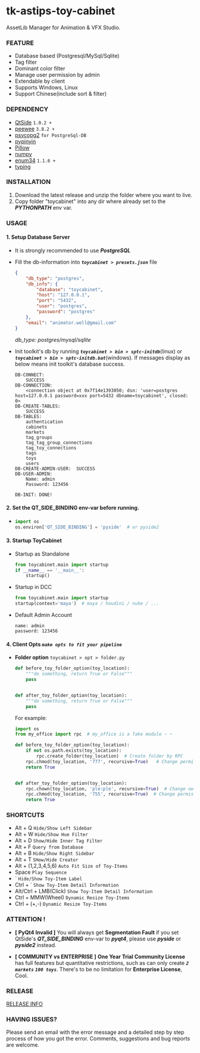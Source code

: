 # tk-astips-toy-cabinet
AssetLib Manager for Animation & VFX Studio.


### FEATURE
* Database based (Postgresql/MySql/Sqlite)
* Tag filter
* Dominant color filter
* Manage user permission by admin
* Extendable by client
* Supports Windows, Linux
* Support Chinese(include sort & filter)


### DEPENDENCY
* [QtSide](https://github.com/astips/QtSide) `1.0.2 +`
* [peewee](https://github.com/coleifer/peewee) `3.8.2 +`
* [psycopg2](https://github.com/psycopg/psycopg2) `for PostgreSql-DB`
* [pypinyin](https://github.com/mozillazg/python-pinyin)
* [Pillow](https://github.com/python-pillow/Pillow)
* [numpy](https://github.com/numpy/numpy)
* [enum34](https://pypi.org/project/enum34) `1.1.6 +`
* [typing](https://github.com/python/typing)


### INSTALLATION
1. Download the latest release and unzip the folder where you want to live.
2. Copy folder "toycabinet" into any dir where already set to the **_PYTHONPATH_** env var.


### USAGE

#### 1. Setup Database Server
* It is strongly recommended to use **_PostgreSQL_**

* Fill the db-information into **_`toycabinet > presets.json`_** file
    ```json
    {
        "db_type": "postgres",
        "db_info": {
            "database": "toycabinet",
            "host": "127.0.0.1",
            "port": "5432",
            "user": "postgres",
            "password": "postgres"
        },
        "email": "animator.well@gmail.com"
    }
    ```
    _db_type: postgres/mysql/sqlite_

* Init toolkit's db by running **_`toycabinet > bin > sptc-initdb`_**(linux) or 
**_`toycabinet > bin > sptc-initdb.bat`_**(windows). If messages display as below means
    init toolkit's database success.
    ```
    DB-CONNECT:  
        SUCCESS
    DB-CONNECTION: 
        <connection object at 0x7f14e1393050; dsn: 'user=postgres host=127.0.0.1 password=xxx port=5432 dbname=toycabinet', closed: 0>
    DB-CREATE-TABLES:  
        SUCCESS
    DB-TABLES:
        authentication
        cabinets
        markets
        tag_groups
        tag_tag_group_connections
        tag_toy_connections
        tags
        toys
        users
    DB-CREATE-ADMIN-USER:  SUCCESS
    DB-USER-ADMIN:
        Name: admin
        Password: 123456
    
    DB-INIT: DONE!
    ```
#### 2. Set the QT_SIDE_BINDING env-var before running.
* 
    ```python
    import os
    os.environ['QT_SIDE_BINDING'] = 'pyside'  # or pyside2
    ```

#### 3. Startup ToyCabinet

* Startup as Standalone
    ```python
    from toycabinet.main import startup
    if __name__ == '__main__':
        startup()
    ```

* Startup in DCC
    ```python
    from toycabinet.main import startup
    startup(context='maya')  # maya / houdini / nuke / ...
    ```

* Default Admin Account
    ```text
    name: admin
    password: 123456
    ```
    
    
#### 4. Client Opts _`make opts to fit your pipeline`_

* **Folder option** `toycabinet > opt > folder.py`

    ```python    
    def before_toy_folder_option(toy_location):
        """do something, return True or False"""
        pass
    
  
    def after_toy_folder_option(toy_location):
        """do something, return True or False"""
        pass
    ```

    For example:
    ```python
    import os
    from my_office import rpc  # my_office is a fake module ~ ~
    
    def before_toy_folder_option(toy_location):
        if not os.path.exists(toy_location):
            rpc.create_folder(toy_location)  # Create folder by RPC
        rpc.chmod(toy_location, '777', recursive=True)   # Change permission mode by RPC
        return True
    
    
    def after_toy_folder_option(toy_location):
        rpc.chown(toy_location, 'ple:ple', recursive=True)  # Change owner by RPC
        rpc.chmod(toy_location, '755', recursive=True)  # Change permission mode by RPC
        return True
    ```
    
### SHORTCUTS
* Alt + Q `Hide/Show Left Sidebar`
* Alt + W `Hide/Show Hue Filter`
* Alt + D `Show/Hide Inner Tag Filter`
* Alt + F `Query from Database`
* Alt + B `Hide/Show Right Sidebar`
* Alt + T `SHow/Hide Creator`
* Alt + (1,2,3,4,5,6) `Auto Fit Size of Toy-Items`
* Space `Play Sequence`
* \` `Hide/Show Toy-Item Label`
* Ctrl + \` `Show Toy-Item Detail Information`
* Alt/Ctrl + LMB(Click) `Show Toy-Item Detail Information`
* Ctrl + MMW(Wheel) `Dynamic Resize Toy-Items`
* Ctrl + (+,-) `Dynamic Resize Toy-Items`


### ATTENTION !
* **[ PyQt4 Invalid ]** 
You will always get **Segmentation Fault** if you set QtSide's **_QT_SIDE_BINDING_** env-var to _**pyqt4**_, 
please use **_pyside_** or **_pyside2_** instead.

* **[ COMMUNITY vs ENTERPRISE ]**
**One Year Trial Community License**  has full features but quantitative restrictions, 
such as can only create _**`2 markets`**_ **_`100 toys`_**.
There's to be no limitation for **Enterprise License**, Cool.


### RELEASE
[RELEASE INFO](RELEASE.md)


### HAVING ISSUES?
Please send an email with the error message and a detailed step by step process of how you got the error. Comments, 
suggestions and bug reports are welcome.
